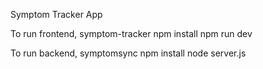 Symptom Tracker App

To run frontend,
symptom-tracker
npm install
npm run dev

To run backend,
symptomsync
npm install
node server.js

